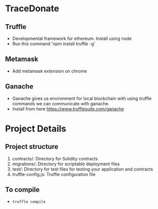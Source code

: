 # TraceDonate


## Truffle

- Developmental framework for ethereum. Install using node
- Run this command 'npm install truffle -g'

## Metamask

- Add metamask extension on chrome


## Ganache

- Ganache gives us environment for local blockchain with using truffle commands we can communicate with ganache.
- Install from here https://www.trufflesuite.com/ganache


# Project Details

## Project structure

1. contracts/: Directory for Solidity contracts
2. migrations/: Directory for scriptable deployment files
3. test/: Directory for test files for testing your application and contracts
4. truffle-config.js: Truffle configuration file

## To compile

- `truffle compile`